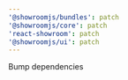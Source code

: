 ```yaml
---
'@showroomjs/bundles': patch
'@showroomjs/core': patch
'react-showroom': patch
'@showroomjs/ui': patch
---
```


Bump dependencies
